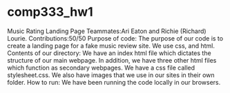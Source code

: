 # comp333_hw1
 Music Rating Landing Page
Teammates:Ari Eaton and Richie (Richard) Lourie.
Contributions:50/50
Purpose of code: The purpose of our code is to create a landing page for a fake music review site.
We use css, and html.
Contents of our directory: We have an index html file which dictates the structure of our main webpage. In addition, we have three other html files which function as secondary webpages. We have a css file called stylesheet.css. We also have images that we use in our sites in their own folder.
How to run: We have been running the code locally in our browsers. 


